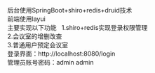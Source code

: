后台使用SpringBoot+shiro+redis+druid技术   
前端使用layui   
主要实现以下功能   
1.shiro+redis实现登录权限管理   
2.会议室的增删改查   
3.普通用户预定会议室   
登录界面：http://localhost:8080/login   
管理员账号密码：admin admin
